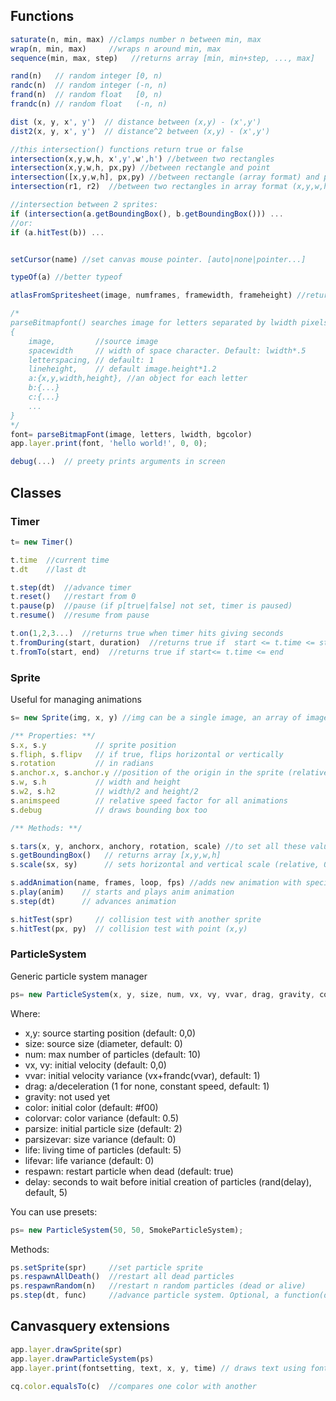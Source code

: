 
## Functions

```javascript
saturate(n, min, max) //clamps number n between min, max
wrap(n, min, max)     //wraps n around min, max
sequence(min, max, step)   //returns array [min, min+step, ..., max]

rand(n)   // random integer [0, n)
randc(n)  // random integer (-n, n)
frand(n)  // random float   [0, n)
frandc(n) // random float   (-n, n)

dist (x, y, x', y')  // distance between (x,y) - (x',y')
dist2(x, y, x', y')  // distance^2 between (x,y) - (x',y')

//this intersection() functions return true or false
intersection(x,y,w,h, x',y',w',h') //between two rectangles
intersection(x,y,w,h, px,py) //between rectangle and point
intersection([x,y,w,h], px,py) //between rectangle (array format) and point
intersection(r1, r2)  //between two rectangles in array format (x,y,w,h)

//intersection between 2 sprites:
if (intersection(a.getBoundingBox(), b.getBoundingBox())) ...
//or:
if (a.hitTest(b)) ...


setCursor(name) //set canvas mouse pointer. [auto|none|pointer...]

typeOf(a) //better typeof

atlasFromSpritesheet(image, numframes, framewidth, frameheight) //returns atlas object from a spritesheet

/* 
parseBitmapfont() searches image for letters separated by lwidth pixels, trims horizontally based on bgcolor, and return font settings object:
{
	image,         //source image
	spacewidth     // width of space character. Default: lwidth*.5
	letterspacing, // default: 1
	lineheight,    // default image.height*1.2
	a:{x,y,width,height}, //an object for each letter
	b:{...}
	c:{...}
	...
}
*/
font= parseBitmapFont(image, letters, lwidth, bgcolor) 
app.layer.print(font, 'hello world!', 0, 0);

debug(...)  // preety prints arguments in screen
```

## Classes

### Timer

```javascript
t= new Timer()

t.time  //current time
t.dt    //last dt

t.step(dt)  //advance timer
t.reset()   //restart from 0
t.pause(p)  //pause (if p[true|false] not set, timer is paused)
t.resume()  //resume from pause

t.on(1,2,3...)  //returns true when timer hits giving seconds
t.fromDuring(start, duration)  //returns true if  start <= t.time <= start+duration
t.fromTo(start, end)  //returns true if start<= t.time <= end

```

### Sprite

Useful for managing animations

```javascript
s= new Sprite(img, x, y) //img can be a single image, an array of images, or an atlas. Initial position (x,y) optional

/** Properties: **/
s.x, s.y           // sprite position
s.fliph, s.flipv   // if true, flips horizontal or vertically
s.rotation         // in radians
s.anchor.x, s.anchor.y //position of the origin in the sprite (relative 0-1)
s.w, s.h           // width and height
s.w2, s.h2         // width/2 and height/2
s.animspeed        // relative speed factor for all animations
s.debug            // draws bounding box too

/** Methods: **/

s.tars(x, y, anchorx, anchory, rotation, scale) //to set all these values at once
s.getBoundingBox()   // returns array [x,y,w,h]
s.scale(sx, sy)      // sets horizontal and vertical scale (relative, 0-1)

s.addAnimation(name, frames, loop, fps) //adds new animation with specified frames (null or none for all frames). Loop is true by default, fps is 30
s.play(anim)    // starts and plays anim animation
s.step(dt)      // advances animation

s.hitTest(spr)     // collision test with another sprite
s.hitTest(px, py)  // collision test with point (x,y)

```

### ParticleSystem

Generic particle system manager

	
	
```javascript
ps= new ParticleSystem(x, y, size, num, vx, vy, vvar, drag, gravity, color, colorvar, parsize, parsizevar, life, lifevar, respawn, delay)
```
Where:
* x,y: source starting position (default: 0,0)
* size: source size (diameter, default: 0)
* num: max number of particles (default: 10)
* vx, vy: initial velocity (default: 0,0)
* vvar: initial velocity variance (vx+frandc(vvar), default: 1)
* drag: a/deceleration (1 for none, constant speed, default: 1)
* gravity: not used yet 
* color: initial color (default: #f00)
* colorvar: color variance (default: 0.5)
* parsize: initial particle size (default: 2)
* parsizevar: size variance (default: 0)
* life: living time of particles (default: 5)
* lifevar: life variance (default: 0)
* respawn: restart particle when dead (default: true)
* delay: seconds to wait before initial creation of particles (rand(delay), default, 5)

You can use presets:

```javascript
ps= new ParticleSystem(50, 50, SmokeParticleSystem);
```

Methods:
```javascript
ps.setSprite(spr)     //set particle sprite
ps.respawnAllDeath()  //restart all dead particles
ps.respawnRandom(n)   //restart n random particles (dead or alive)
ps.step(dt, func)     //advance particle system. Optional, a function(dt, particle)

```

## Canvasquery extensions
```javascript
app.layer.drawSprite(spr)
app.layer.drawParticleSystem(ps)
app.layer.print(fontsetting, text, x, y, time) // draws text using font settings. Time from [0-1]

cq.color.equalsTo(c)  //compares one color with another
```
